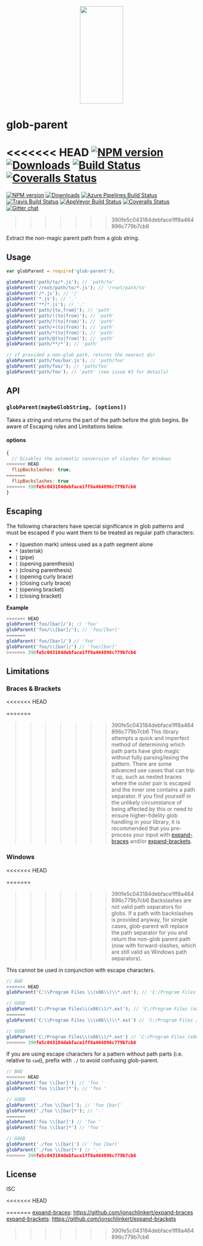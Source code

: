 <p align="center">
  <a href="https://gulpjs.com">
    <img height="257" width="114" src="https://raw.githubusercontent.com/gulpjs/artwork/master/gulp-2x.png">
  </a>
</p>

# glob-parent

<<<<<<< HEAD
[![NPM version][npm-image]][npm-url] [![Downloads][downloads-image]][npm-url] [![Build Status][ci-image]][ci-url] [![Coveralls Status][coveralls-image]][coveralls-url]
=======
[![NPM version][npm-image]][npm-url] [![Downloads][downloads-image]][npm-url] [![Azure Pipelines Build Status][azure-pipelines-image]][azure-pipelines-url] [![Travis Build Status][travis-image]][travis-url] [![AppVeyor Build Status][appveyor-image]][appveyor-url] [![Coveralls Status][coveralls-image]][coveralls-url] [![Gitter chat][gitter-image]][gitter-url]
>>>>>>> 390fe5c043184debface1ff8a464896c779b7cb6

Extract the non-magic parent path from a glob string.

## Usage

```js
var globParent = require('glob-parent');

globParent('path/to/*.js'); // 'path/to'
globParent('/root/path/to/*.js'); // '/root/path/to'
globParent('/*.js'); // '/'
globParent('*.js'); // '.'
globParent('**/*.js'); // '.'
globParent('path/{to,from}'); // 'path'
globParent('path/!(to|from)'); // 'path'
globParent('path/?(to|from)'); // 'path'
globParent('path/+(to|from)'); // 'path'
globParent('path/*(to|from)'); // 'path'
globParent('path/@(to|from)'); // 'path'
globParent('path/**/*'); // 'path'

// if provided a non-glob path, returns the nearest dir
globParent('path/foo/bar.js'); // 'path/foo'
globParent('path/foo/'); // 'path/foo'
globParent('path/foo'); // 'path' (see issue #3 for details)
```

## API

### `globParent(maybeGlobString, [options])`

Takes a string and returns the part of the path before the glob begins. Be aware of Escaping rules and Limitations below.

#### options

```js
{
  // Disables the automatic conversion of slashes for Windows
<<<<<<< HEAD
  flipBackslashes: true;
=======
  flipBackslashes: true
>>>>>>> 390fe5c043184debface1ff8a464896c779b7cb6
}
```

## Escaping

The following characters have special significance in glob patterns and must be escaped if you want them to be treated as regular path characters:

- `?` (question mark) unless used as a path segment alone
- `*` (asterisk)
- `|` (pipe)
- `(` (opening parenthesis)
- `)` (closing parenthesis)
- `{` (opening curly brace)
- `}` (closing curly brace)
- `[` (opening bracket)
- `]` (closing bracket)

**Example**

```js
<<<<<<< HEAD
globParent('foo/[bar]/'); // 'foo'
globParent('foo/\\[bar]/'); // 'foo/[bar]'
=======
globParent('foo/[bar]/') // 'foo'
globParent('foo/\\[bar]/') // 'foo/[bar]'
>>>>>>> 390fe5c043184debface1ff8a464896c779b7cb6
```

## Limitations

### Braces & Brackets
<<<<<<< HEAD

=======
>>>>>>> 390fe5c043184debface1ff8a464896c779b7cb6
This library attempts a quick and imperfect method of determining which path
parts have glob magic without fully parsing/lexing the pattern. There are some
advanced use cases that can trip it up, such as nested braces where the outer
pair is escaped and the inner one contains a path separator. If you find
yourself in the unlikely circumstance of being affected by this or need to
ensure higher-fidelity glob handling in your library, it is recommended that you
pre-process your input with [expand-braces] and/or [expand-brackets].

### Windows
<<<<<<< HEAD

=======
>>>>>>> 390fe5c043184debface1ff8a464896c779b7cb6
Backslashes are not valid path separators for globs. If a path with backslashes
is provided anyway, for simple cases, glob-parent will replace the path
separator for you and return the non-glob parent path (now with
forward-slashes, which are still valid as Windows path separators).

This cannot be used in conjunction with escape characters.

```js
// BAD
<<<<<<< HEAD
globParent('C:\\Program Files \\(x86\\)\\*.ext'); // 'C:/Program Files /(x86/)'

// GOOD
globParent('C:/Program Files\\(x86\\)/*.ext'); // 'C:/Program Files (x86)'
=======
globParent('C:\\Program Files \\(x86\\)\\*.ext') // 'C:/Program Files /(x86/)'

// GOOD
globParent('C:/Program Files\\(x86\\)/*.ext') // 'C:/Program Files (x86)'
>>>>>>> 390fe5c043184debface1ff8a464896c779b7cb6
```

If you are using escape characters for a pattern without path parts (i.e.
relative to `cwd`), prefix with `./` to avoid confusing glob-parent.

```js
// BAD
<<<<<<< HEAD
globParent('foo \\[bar]'); // 'foo '
globParent('foo \\[bar]*'); // 'foo '

// GOOD
globParent('./foo \\[bar]'); // 'foo [bar]'
globParent('./foo \\[bar]*'); // '.'
=======
globParent('foo \\[bar]') // 'foo '
globParent('foo \\[bar]*') // 'foo '

// GOOD
globParent('./foo \\[bar]') // 'foo [bar]'
globParent('./foo \\[bar]*') // '.'
>>>>>>> 390fe5c043184debface1ff8a464896c779b7cb6
```

## License

ISC

<<<<<<< HEAD
<!-- prettier-ignore-start -->
[downloads-image]: https://img.shields.io/npm/dm/glob-parent.svg?style=flat-square
[npm-url]: https://www.npmjs.com/package/glob-parent
[npm-image]: https://img.shields.io/npm/v/glob-parent.svg?style=flat-square

[ci-url]: https://github.com/gulpjs/glob-parent/actions?query=workflow:dev
[ci-image]: https://img.shields.io/github/workflow/status/gulpjs/glob-parent/dev?style=flat-square

[coveralls-url]: https://coveralls.io/r/gulpjs/glob-parent
[coveralls-image]: https://img.shields.io/coveralls/gulpjs/glob-parent/master.svg?style=flat-square
<!-- prettier-ignore-end -->

<!-- prettier-ignore-start -->
[expand-braces]: https://github.com/jonschlinkert/expand-braces
[expand-brackets]: https://github.com/jonschlinkert/expand-brackets
<!-- prettier-ignore-end -->
=======
[expand-braces]: https://github.com/jonschlinkert/expand-braces
[expand-brackets]: https://github.com/jonschlinkert/expand-brackets

[downloads-image]: https://img.shields.io/npm/dm/glob-parent.svg
[npm-url]: https://www.npmjs.com/package/glob-parent
[npm-image]: https://img.shields.io/npm/v/glob-parent.svg

[azure-pipelines-url]: https://dev.azure.com/gulpjs/gulp/_build/latest?definitionId=2&branchName=master
[azure-pipelines-image]: https://dev.azure.com/gulpjs/gulp/_apis/build/status/glob-parent?branchName=master

[travis-url]: https://travis-ci.org/gulpjs/glob-parent
[travis-image]: https://img.shields.io/travis/gulpjs/glob-parent.svg?label=travis-ci

[appveyor-url]: https://ci.appveyor.com/project/gulpjs/glob-parent
[appveyor-image]: https://img.shields.io/appveyor/ci/gulpjs/glob-parent.svg?label=appveyor

[coveralls-url]: https://coveralls.io/r/gulpjs/glob-parent
[coveralls-image]: https://img.shields.io/coveralls/gulpjs/glob-parent/master.svg

[gitter-url]: https://gitter.im/gulpjs/gulp
[gitter-image]: https://badges.gitter.im/gulpjs/gulp.svg
>>>>>>> 390fe5c043184debface1ff8a464896c779b7cb6
